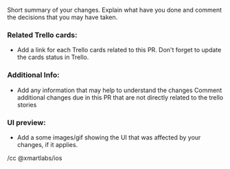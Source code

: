 Short summary of your changes. Explain what have you done and comment the decisions that you may have taken.

### Related Trello cards:
* Add a link for each Trello cards related to this PR. Don't forget to update the cards status in Trello.

### Additional Info:
* Add any information that may help to understand the changes
Comment additional changes due in this PR that are not directly related to the trello stories

### UI preview:
* Add a some images/gif showing the UI that was affected by your changes, if it applies.

/cc @xmartlabs/ios
